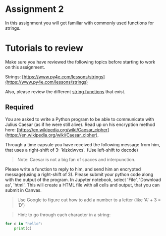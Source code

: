 # Assignment 2

In this assignment you will get familiar with commonly used functions for strings.

# Tutorials to review

Make sure you have reviewed the following topics before starting to work on this assignment. 

Strings: [https://www.py4e.com/lessons/strings](https://www.py4e.com/lessons/strings)

Also, please review the different [string functions](https://www.w3schools.com/python/python_ref_string.asp) that exist. 

## Required

You are asked to write a Python program to be able to communicate with Julius Caesar (as if he were still alive). Read up on his encryption method here: [https://en.wikipedia.org/wiki/Caesar_cipher](https://en.wikipedia.org/wiki/Caesar_cipher).

Through a time capsule you have received the following message from him, that uses a right-shift of 3: 'klzkdwvxs'. (Use left-shift to decode)

> Note: Caesar is not a big fan of spaces and interpunction.

Please write a function to reply to him, and send him an encrypted message(using a right-shift of 3). Please submit your python code along with the output of the program. In Jupyter notebook, select 'File', 'Download as', 'html'. This will create a HTML file with all cells and output, that you can submit in Canvas.

> Use Google to figure out how to add a number to a letter (like 'A' + 3 = 'D')

> Hint: to go through each character in a string: 

```python
for c in "hello": 
	print(c)
```